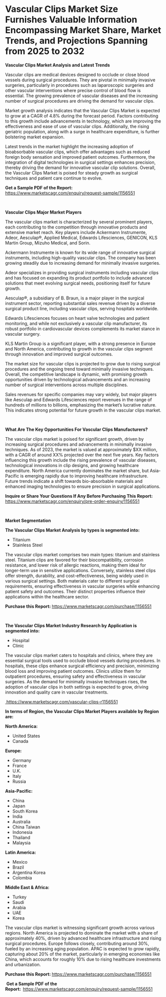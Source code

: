 <p><h1>Vascular Clips Market Size Furnishes Valuable Information Encompassing Market Share, Market Trends, and Projections Spanning from 2025 to 2032</h1></p><p><strong>Vascular Clips Market Analysis and Latest Trends</strong></p>
<p><p>Vascular clips are medical devices designed to occlude or close blood vessels during surgical procedures. They are pivotal in minimally invasive surgeries, particularly in procedures such as laparoscopic surgeries and other vascular interventions where precise control of blood flow is essential. The growing prevalence of vascular diseases and the increasing number of surgical procedures are driving the demand for vascular clips.</p><p>Market growth analysis indicates that the Vascular Clips Market is expected to grow at a CAGR of 4.8% during the forecast period. Factors contributing to this growth include advancements in technology, which are improving the effectiveness and ease of use of vascular clips. Additionally, the rising geriatric population, along with a surge in healthcare expenditure, is further bolstering market expansion.</p><p>Latest trends in the market highlight the increasing adoption of bioabsorbable vascular clips, which offer advantages such as reduced foreign body sensation and improved patient outcomes. Furthermore, the integration of digital technologies in surgical settings enhances precision, thereby driving the demand for innovative vascular clip solutions. Overall, the Vascular Clips Market is poised for steady growth as surgical techniques and patient care continue to evolve.</p></p>
<p><strong>Get a Sample PDF of the Report:&nbsp;</strong> <a href="https://www.marketscagr.com/enquiry/request-sample/1156551?utm_campaign=3529&utm_medium=2&utm_source=Github&utm_content=ia&utm_term=13042025&utm_id=vascular-clips">https://www.marketscagr.com/enquiry/request-sample/1156551</a></p>
<p>&nbsp;</p>
<p><strong>Vascular Clips Major Market Players</strong></p>
<p><p>The vascular clips market is characterized by several prominent players, each contributing to the competition through innovative products and extensive market reach. Key players include Ackermann Instrumente, Adeor, Aesculap®, Applied Medical, Edwards Lifesciences, GENICON, KLS Martin Group, Mizuho Medical, and Sorin. </p><p>Ackermann Instrumente is known for its wide range of innovative surgical instruments, including high-quality vascular clips. The company has been growing steadily due to increasing demand for minimally invasive surgeries. </p><p>Adeor specializes in providing surgical instruments including vascular clips and has focused on expanding its product portfolio to include advanced solutions that meet evolving surgical needs, positioning itself for future growth. </p><p>Aesculap®, a subsidiary of B. Braun, is a major player in the surgical instrument sector, reporting substantial sales revenue driven by a diverse surgical product line, including vascular clips, serving hospitals worldwide. </p><p>Edwards Lifesciences focuses on heart valve technologies and patient monitoring, and while not exclusively a vascular clip manufacturer, its robust portfolio in cardiovascular devices complements its market stance in vascular surgery. </p><p>KLS Martin Group is a significant player, with a strong presence in Europe and North America, contributing to growth in the vascular clips segment through innovation and improved surgical outcomes.</p><p>The market size for vascular clips is projected to grow due to rising surgical procedures and the ongoing trend toward minimally invasive techniques. Overall, the competitive landscape is dynamic, with promising growth opportunities driven by technological advancements and an increasing number of surgical interventions across multiple disciplines. </p><p>Sales revenues for specific companies may vary widely, but major players like Aesculap and Edwards Lifesciences report revenues in the range of hundreds of millions to billions, emphasizing the market’s lucrative nature. This indicates strong potential for future growth in the vascular clips market.</p></p>
<p>&nbsp;</p>
<p><strong>What Are The Key Opportunities For Vascular Clips Manufacturers?</strong></p>
<p><p>The vascular clips market is poised for significant growth, driven by increasing surgical procedures and advancements in minimally invasive techniques. As of 2023, the market is valued at approximately $XX million, with a CAGR of around XX% projected over the next five years. Key factors influencing this growth include the rising prevalence of vascular diseases, technological innovations in clip designs, and growing healthcare expenditure. North America currently dominates the market share, but Asia-Pacific is emerging rapidly due to improving healthcare infrastructure. Future trends indicate a shift towards bio-absorbable materials and enhanced imaging technologies to ensure precision in surgical applications.</p></p>
<p><strong>Inquire or Share Your Questions If Any Before Purchasing This Report:</strong> <a href="https://www.marketscagr.com/enquiry/pre-order-enquiry/1156551?utm_campaign=3529&utm_medium=2&utm_source=Github&utm_content=ia&utm_term=13042025&utm_id=vascular-clips">https://www.marketscagr.com/enquiry/pre-order-enquiry/1156551</a></p>
<p>&nbsp;</p>
<p><strong>Market Segmentation</strong></p>
<p><strong>The Vascular Clips Market Analysis by types is segmented into:</strong></p>
<p><ul><li>Titanium</li><li>Stainless Steel</li></ul></p>
<p><p>The vascular clips market comprises two main types: titanium and stainless steel. Titanium clips are favored for their biocompatibility, corrosion resistance, and lower risk of allergic reactions, making them ideal for longer-term use in sensitive applications. Conversely, stainless steel clips offer strength, durability, and cost-effectiveness, being widely used in various surgical settings. Both materials cater to different surgical requirements, ensuring effectiveness in vascular surgeries while enhancing patient safety and outcomes. Their distinct properties influence their applications within the healthcare sector.</p></p>
<p><strong>Purchase this Report:&nbsp;</strong><a href="https://www.marketscagr.com/purchase/1156551?utm_campaign=3529&utm_medium=2&utm_source=Github&utm_content=ia&utm_term=13042025&utm_id=vascular-clips">https://www.marketscagr.com/purchase/1156551</a></p>
<p>&nbsp;</p>
<p><strong>The Vascular Clips Market Industry Research by Application is segmented into:</strong></p>
<p><ul><li>Hospital</li><li>Clinic</li></ul></p>
<p><p>The vascular clips market caters to hospitals and clinics, where they are essential surgical tools used to occlude blood vessels during procedures. In hospitals, these clips enhance surgical efficiency and precision, minimizing blood loss and improving patient outcomes. Clinics utilize them for outpatient procedures, ensuring safety and effectiveness in vascular surgeries. As the demand for minimally invasive techniques rises, the adoption of vascular clips in both settings is expected to grow, driving innovation and quality care in vascular treatments.</p></p>
<p><a href="https://www.marketscagr.com/vascular-clips-r1156551?utm_campaign=3529&utm_medium=2&utm_source=Github&utm_content=ia&utm_term=13042025&utm_id=vascular-clips">&nbsp;https://www.marketscagr.com/vascular-clips-r1156551</a></p>
<p><strong>In terms of Region, the Vascular Clips Market Players available by Region are:</strong></p>
<p>
    <p> <strong> North America: </strong>
        <ul>
            <li>United States</li>
            <li>Canada</li>
        </ul>
        </p> 
    <p> <strong> Europe: </strong>
        <ul>
            <li>Germany</li>
            <li>France</li>
            <li>U.K.</li>
            <li>Italy</li>
            <li>Russia</li>
        </ul>
        </p> 
    <p> <strong> Asia-Pacific: </strong>
        <ul>
            <li>China</li>
            <li>Japan</li>
            <li>South Korea</li>
            <li>India</li>
            <li>Australia</li>
            <li>China Taiwan</li>
            <li>Indonesia</li>
            <li>Thailand</li>
            <li>Malaysia</li>
        </ul>
        </p> 
    <p> <strong> Latin America: </strong>
        <ul>
            <li>Mexico</li>
            <li>Brazil</li>
            <li>Argentina Korea</li>
            <li>Colombia</li>
        </ul>
        </p> 
    <p> <strong> Middle East & Africa: </strong>
        <ul>
            <li>Turkey</li>
            <li>Saudi</li>
            <li>Arabia</li>
            <li>UAE</li>
            <li>Korea</li>
        </ul>
    </p>
    </p>
<p><p>The vascular clips market is witnessing significant growth across various regions. North America is projected to dominate the market with a share of approximately 40%, driven by advanced healthcare infrastructure and rising surgical procedures. Europe follows closely, contributing around 30%, fueled by an increasing aging population. APAC is expected to grow rapidly, capturing about 20% of the market, particularly in emerging economies like China, which accounts for roughly 10% due to rising healthcare investments and urbanization.</p></p>
<p><strong>Purchase this Report: </strong><a href="https://www.marketscagr.com/purchase/1156551?utm_campaign=3529&utm_medium=2&utm_source=Github&utm_content=ia&utm_term=13042025&utm_id=vascular-clips">https://www.marketscagr.com/purchase/1156551</a></p>
<p>&nbsp;<strong>Get a Sample PDF of the Report:&nbsp;&nbsp;</strong><a href="https://www.marketscagr.com/enquiry/request-sample/1156551?utm_campaign=3529&utm_medium=2&utm_source=Github&utm_content=ia&utm_term=13042025&utm_id=vascular-clips">https://www.marketscagr.com/enquiry/request-sample/1156551</a></p>
<p><strong></strong></p>
<p><p></p><p></p><p></p></p>
